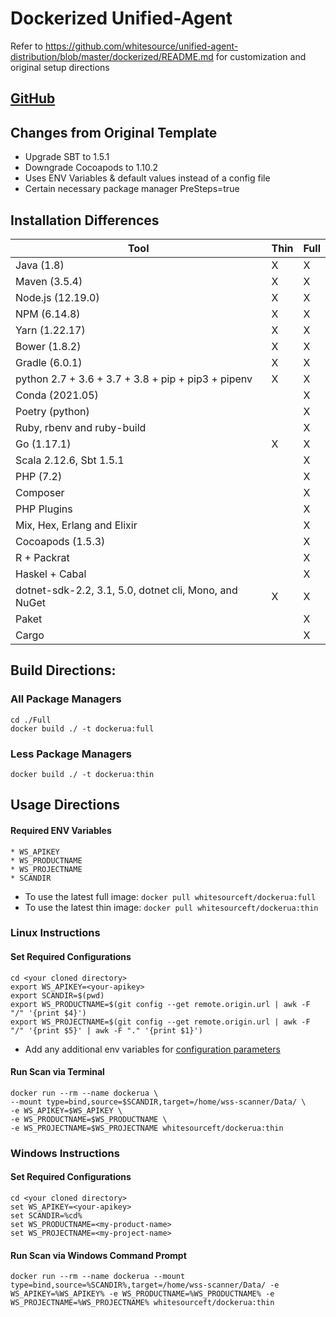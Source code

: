 # Dockerized Unified-Agent

Refer to https://github.com/whitesource/unified-agent-distribution/blob/master/dockerized/README.md for customization and original setup directions

## [GitHub](https://github.com/whitesource-ft/unified-agent-distribution)

## Changes from Original Template
* Upgrade SBT to 1.5.1
* Downgrade Cocoapods to 1.10.2
* Uses ENV Variables & default values instead of a config file
* Certain necessary package manager PreSteps=true

## Installation Differences

Tool | Thin | Full
--- | --- | ---
Java (1.8) | X | X
Maven (3.5.4) | X | X
Node.js (12.19.0) | X | X
NPM (6.14.8) | X | X
Yarn (1.22.17) | X | X
Bower (1.8.2) | X | X
Gradle (6.0.1) | X | X
python 2.7 + 3.6 + 3.7 + 3.8 + pip + pip3 + pipenv | X | X
Conda (2021.05) |  | X
Poetry (python) |  | X
Ruby, rbenv and ruby-build |  | X
Go (1.17.1) | X | X
Scala 2.12.6, Sbt 1.5.1 |  | X
PHP (7.2) |  | X
Composer |  | X
PHP Plugins |  | X
Mix, Hex, Erlang and Elixir |  | X
Cocoapods (1.5.3) |  | X
R + Packrat |  | X
Haskel + Cabal |  | X 
dotnet-sdk-2.2, 3.1, 5.0, dotnet cli, Mono, and NuGet | X | X
Paket |  | X
Cargo |  | X


## Build Directions: 

### All Package Managers
```
cd ./Full
docker build ./ -t dockerua:full
```

### Less Package Managers
```
docker build ./ -t dockerua:thin
```

## Usage Directions
#### Required ENV Variables
    * WS_APIKEY
    * WS_PRODUCTNAME
    * WS_PROJECTNAME
    * SCANDIR


* To use the latest full image: ```docker pull whitesourceft/dockerua:full```
* To use the latest thin image: ```docker pull whitesourceft/dockerua:thin```

### Linux Instructions
#### Set Required Configurations
```
cd <your cloned directory>
export WS_APIKEY=<your-apikey>
export SCANDIR=$(pwd)
export WS_PRODUCTNAME=$(git config --get remote.origin.url | awk -F "/" '{print $4}')
export WS_PROJECTNAME=$(git config --get remote.origin.url | awk -F "/" '{print $5}' | awk -F "." '{print $1}')
```
* Add any additional env variables for [configuration parameters](https://whitesource.atlassian.net/wiki/spaces/WD/pages/1544880156/Unified+Agent+Configuration+Parameters)


#### Run Scan via Terminal
```
docker run --rm --name dockerua \
--mount type=bind,source=$SCANDIR,target=/home/wss-scanner/Data/ \
-e WS_APIKEY=$WS_APIKEY \
-e WS_PRODUCTNAME=$WS_PRODUCTNAME \
-e WS_PROJECTNAME=$WS_PROJECTNAME whitesourceft/dockerua:thin
```
### Windows Instructions
#### Set Required Configurations
```
cd <your cloned directory>
set WS_APIKEY=<your-apikey>
set SCANDIR=%cd%
set WS_PRODUCTNAME=<my-product-name>
set WS_PROJECTNAME=<my-project-name>
```
#### Run Scan via Windows Command Prompt
```
docker run --rm --name dockerua --mount type=bind,source=%SCANDIR%,target=/home/wss-scanner/Data/ -e WS_APIKEY=%WS_APIKEY% -e WS_PRODUCTNAME=%WS_PRODUCTNAME% -e WS_PROJECTNAME=%WS_PROJECTNAME% whitesourceft/dockerua:thin
```
